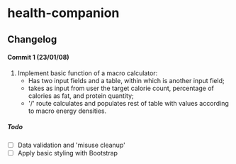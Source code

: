 # health-companion
## Changelog

#### Commit 1 (23/01/08)
1. Implement basic function of a macro calculator:
   - Has two input fields and a table, within which is another input field;
   - takes as input from user the target calorie count, percentage of calories as fat, and protein quantity;
   - '/' route calculates and populates rest of table with values according to macro energy densities.

##### Todo
- [ ] Data validation and 'misuse cleanup'
- [ ] Apply basic styling with Bootstrap
